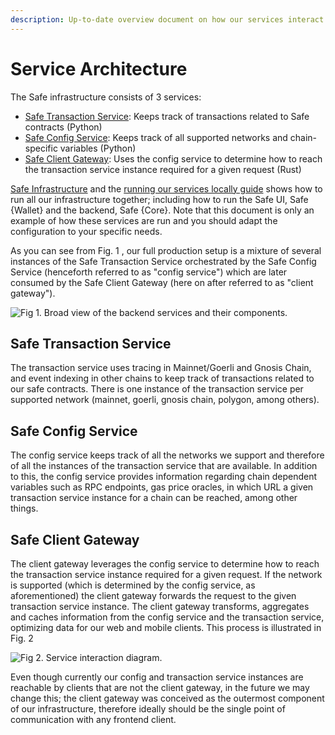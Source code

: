 ```yaml
---
description: Up-to-date overview document on how our services interact with each other
---
```


# Service Architecture

The Safe infrastructure consists of 3 services:

* [Safe Transaction Service](https://github.com/gnosis/safe-transaction-service/): Keeps track of transactions related to Safe contracts (Python)
* [Safe Config Service](https://github.com/gnosis/safe-config-service): Keeps track of all supported networks and chain-specific variables (Python)
* [Safe Client Gateway](https://github.com/gnosis/safe-client-gateway/): Uses the config service to determine how to reach the transaction service instance required for a given request (Rust)

[Safe Infrastructure](https://github.com/safe-global/safe-infrastructure/) and the [running our services locally guide](https://github.com/safe-global/safe-infrastructure/blob/main/docs/running_locally.md) shows how to run all our infrastructure together; including how to run the Safe UI, Safe {Wallet} and the backend, Safe {Core}. Note that this document is only an example of how these services are run and you should adapt the configuration to your specific needs.

As you can see from Fig. 1 , our full production setup is a mixture of several instances of the Safe Transaction Service orchestrated by the Safe Config Service (henceforth referred to as "config service") which are later consumed by the Safe Client Gateway (here on after referred to as "client gateway").

![Fig 1. Broad view of the backend services and their components.](<../../.gitbook/assets/Slide 16\_9 - 2.png>)

## Safe Transaction Service

The transaction service uses tracing in Mainnet/Goerli and Gnosis Chain, and event indexing in other chains to keep track of transactions related to our safe contracts. There is one instance of the transaction service per supported network (mainnet, goerli, gnosis chain, polygon, among others).

## Safe Config Service

The config service keeps track of all the networks we support and therefore of all the instances of the transaction service that are available. In addition to this, the config service provides information regarding chain dependent variables such as RPC endpoints, gas price oracles, in which URL a given transaction service instance for a chain can be reached, among other things.

## Safe Client Gateway

The client gateway leverages the config service to determine how to reach the transaction service instance required for a given request. If the network is supported (which is determined by the config service, as aforementioned) the client gateway forwards the request to the given transaction service instance. The client gateway transforms, aggregates and caches information from the config service and the transaction service, optimizing data for our web and mobile clients. This process is illustrated in Fig. 2

![Fig 2.  Service interaction diagram.](<../../.gitbook/assets/Slide 16\_9 - 3 (1).png>)

Even though currently our config and transaction service instances are reachable by clients that are not the client gateway, in the future we may change this; the client gateway was conceived as the outermost component of our infrastructure, therefore ideally should be the single point of communication with any frontend client.
